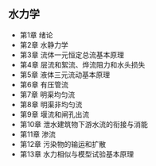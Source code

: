 ## 水力学
- 第1章 绪论
- 第2章 水静力学
- 第3章 流体一元恒定总流基本原理
- 第4章 层流和絮流、烨流阻力和水头损失
- 第5章 液体三元流动基本原理
- 第6章 有压管流
- 第7章 明渠均匀流
- 第8章 明渠非均匀流
- 第9章 堰流和闸孔出流
- 第10章 泄水建筑物下游水流的衔接与消能
- 第11章 渗流
- 第12章 污染物的输运和扩散
- 第13章 水力相似与模型试验基本原理